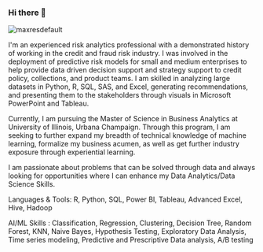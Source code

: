 ### Hi there 👋 

![maxresdefault](https://user-images.githubusercontent.com/94168098/200147864-407b22d3-b4c2-491d-9b47-f259c99b7382.jpg)


I'm an experienced risk analytics professional with a demonstrated history of working in the credit and fraud risk industry. I was involved in the deployment of predictive risk models for small and medium enterprises to help provide data driven decision support and strategy support to credit policy, collections, and product teams. I am skilled in analyzing large datasets in Python, R, SQL, SAS, and Excel, generating recommendations, and presenting them to the stakeholders through visuals in Microsoft PowerPoint and Tableau.

Currently, I am pursuing the Master of Science in Business Analytics at University of Illinois, Urbana Champaign. Through this program, I am seeking to further expand my breadth of technical knowledge of machine learning, formalize my business acumen, as well as get further industry exposure through experiential learning.

I am passionate about problems that can be solved through data and always looking for opportunities where I can enhance my Data Analytics/Data Science Skills.

Languages & Tools:
R, Python, SQL, Power BI, Tableau, Advanced Excel, Hive, Hadoop

AI/ML Skills : 
Classification, Regression, Clustering, Decision Tree, Random Forest, KNN, Naive Bayes, Hypothesis Testing, 
Exploratory Data Analysis, Time series modeling, Predictive and Prescriptive Data analysis, A/B testing



<!--
**vidishakalidindi/vidishakalidindi** is a ✨ _special_ ✨ repository because its `README.md` (this file) appears on your GitHub profile.

Here are some ideas to get you started:

- 🔭 I’m currently working on ...![maxresdefault](https://user-images.githubusercontent.com/94168098/200147879-863c7e5f-cc62-426c-b3a8-c20eaea528a1.jpg)

- 🌱 I’m currently learning ...
- 👯 I’m looking to collaborate on ...
- 🤔 I’m looking for help with ...
- 💬 Ask me about ...
- 📫 How to reach me: ...
- 😄 Pronouns: ...
- ⚡ Fun fact: ...
-->
